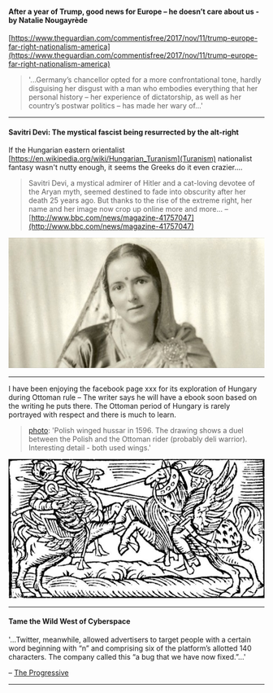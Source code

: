 #### After a year of Trump, good news for Europe – he doesn’t care about us - by Natalie Nougayrède ####
[https://www.theguardian.com/commentisfree/2017/nov/11/trump-europe-far-right-nationalism-america](https://www.theguardian.com/commentisfree/2017/nov/11/trump-europe-far-right-nationalism-america)
> '...Germany’s chancellor opted for a more confrontational tone, hardly disguising her disgust with a man who embodies everything that her personal history – her experience of dictatorship, as well as her country’s postwar politics – has made her wary of...'


---



#### Savitri Devi: The mystical fascist being resurrected by the alt-right ####

If the Hungarian eastern orientalist [https://en.wikipedia.org/wiki/Hungarian_Turanism](Turanism) nationalist fantasy wasn't nutty enough, it seems the Greeks do it even crazier....



> Savitri Devi, a mystical admirer of Hitler and a cat-loving devotee of the Aryan myth, seemed destined to fade into obscurity after her death 25 years ago. But thanks to the rise of the extreme right, her name and her image now crop up online more and more...
– [http://www.bbc.com/news/magazine-41757047](http://www.bbc.com/news/magazine-41757047)

![Savitri Devi](https://raw.githubusercontent.com/meltsintoair/jd/master/img/SavitriDevi.jpg "Savitri Devi")

---

I have been enjoying the facebook page xxx for its exploration of Hungary during Ottoman rule – The writer says he will have a ebook soon based on the writing he puts there.  The Ottoman period of Hungary is rarely portrayed with respect and there is much to learn.

> [photo](https://www.facebook.com/photo.php?fbid=502935860079946&set=p.502935860079946): 'Polish winged hussar in 1596. The drawing shows a duel between the Polish and the Ottoman rider (probably deli warrior). Interesting detail - both used wings.'

![Winged Hussar](https://raw.githubusercontent.com/meltsintoair/jd/master/img/Polish.winged.hussar.jpg "Winged Hussar") 

---

#### Tame the Wild West of Cyberspace ####
'...Twitter, meanwhile, allowed advertisers to target people with a certain word beginning with “n” and comprising six of the platform’s allotted 140 characters. The company called this “a bug that we have now fixed.”...'

– [The Progressive](http://progressive.org/op-eds/tame-the-wild-west-of-cyberspace/)

---

